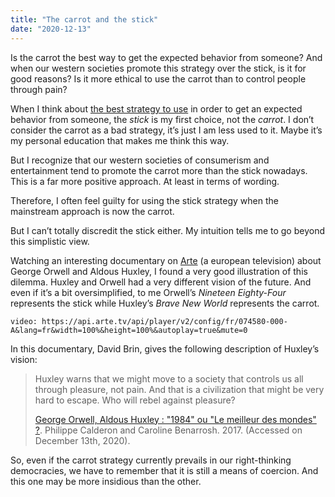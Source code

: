 ```yaml
---
title: "The carrot and the stick"
date: "2020-12-13"
---
```

Is the carrot the best way to get the expected behavior from someone? And when our western societies promote this strategy over the stick, is it for good reasons? Is it more ethical to use the carrot than to control people through pain?<!-- end -->

When I think about [the best strategy to use](/how-to-grow-accountability/) in order to get an expected behavior from someone, the *stick* is my first choice, not the *carrot*. I don’t consider the carrot as a bad strategy, it’s just I am less used to it. Maybe it’s my personal education that makes me think this way.

But I recognize that our western societies of consumerism and entertainment tend to promote the carrot more than the stick nowadays. This is a far more positive approach. At least in terms of wording.

Therefore, I often feel guilty for using the stick strategy when the mainstream approach is now the carrot.

But I can’t totally discredit the stick either. My intuition tells me to go beyond this simplistic view.

Watching an interesting documentary on [Arte](https://www.arte.tv/) (a european television) about George Orwell and Aldous Huxley, I found a very good illustration of this dilemma. Huxley and Orwell had a very different vision of the future. And even if it’s a bit oversimplified, to me Orwell’s *Nineteen Eighty-Four* represents the stick while Huxley’s *Brave New World* represents the carrot.

`video: https://api.arte.tv/api/player/v2/config/fr/074580-000-A&lang=fr&width=100%&height=100%&autoplay=true&mute=0`

<!-- 
 « ils sont conditionnés de telle sorte que pratiquement ils ne peut s’empêcher de se conduire comme ils le doivent »
 6:52
 -->

In this documentary, David Brin, gives the following description of Huxley’s vision:

> Huxley warns that we might move to a society that controls us all through pleasure, not pain. And that is a civilization that might be very hard to escape. Who will rebel against pleasure?
> 
> [George Orwell, Aldous Huxley : "1984" ou "Le meilleur des mondes" ?](https://www.arte.tv/fr/videos/074580-000-A/george-orwell-aldous-huxley-1984-ou-le-meilleur-des-mondes/). Philippe Calderon and Caroline Benarrosh. 2017. (Accessed on December 13th, 2020).

So, even if the carrot strategy currently prevails in our right-thinking democracies, we have to remember that it is still a means of coercion. And this one may be more insidious than the other.